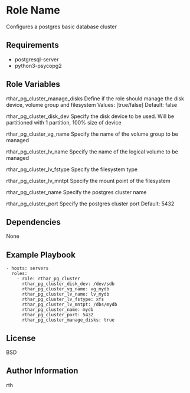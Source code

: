 Role Name
=========

Configures a postgres basic database cluster

Requirements
------------

- postgresql-server
- python3-psycopg2


Role Variables
--------------

rthar_pg_cluster_manage_disks
  Define if the role should manage the disk device, volume group and filesystem
  Values: [true/false]
  Default: false

rthar_pg_cluster_disk_dev
  Specify the disk device to be used. Will be partitioned with 1 partition, 100% size of device

rthar_pg_cluster_vg_name
  Specify the name of the volume group to be managed

rthar_pg_cluster_lv_name
  Specify the name of the logical volume to be managed

rthar_pg_cluster_lv_fstype
  Specify the filesystem type

rthar_pg_cluster_lv_mntpt
  Specify the mount point of the filesystem

rthar_pg_cluster_name
  Specify the postgres cluster name

rthar_pg_cluster_port
  Specify the postgres cluster port
  Default: 5432


Dependencies
------------

None

Example Playbook
----------------

    - hosts: servers
      roles:
        - role: rthar_pg_cluster
          rthar_pg_cluster_disk_dev: /dev/sdb
          rthar_pg_cluster_vg_name: vg_mydb
          rthar_pg_cluster_lv_name: lv_mydb
          rthar_pg_cluster_lv_fstype: xfs
          rthar_pg_cluster_lv_mntpt: /dbs/mydb
          rthar_pg_cluster_name: mydb
          rthar_pg_cluster_port: 5432
          rthar_pg_cluster_manage_disks: true



License
-------

BSD

Author Information
------------------

rth
